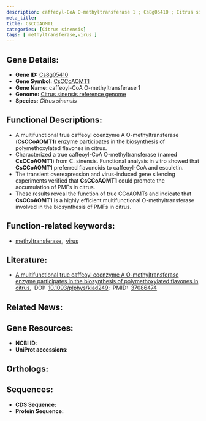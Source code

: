 ```yaml
---
description: caffeoyl-CoA O-methyltransferase 1 ; Cs8g05410 ; Citrus sinensis
meta_title:
title: CsCCoAOMT1
categories: [Citrus sinensis]
tags: [ methyltransferase,virus ]
---
```


## Gene Details:
- **Gene ID:** [Cs8g05410]()
- **Gene Symbol:** <u>CsCCoAOMT1</u>
- **Gene Name:** caffeoyl-CoA O-methyltransferase 1
- **Genome:** [Citrus sinensis reference genome](https://www.citrusgenomedb.org/citrus_downloads/Citrus_sinensis/C.sinensis_Hzau_v1.0_genome/)
- **Species:** *Citrus sinensis*

## Functional Descriptions:
   - A multifunctional true caffeoyl coenzyme A O-methyltransferase (**CsCCoAOMT1**) enzyme  participates in the biosynthesis of polymethoxylated flavones in citrus.
   - Characterized a true caffeoyl-CoA O-methyltransferase (named **CsCCoAOMT1**) from C. sinensis. Functional analysis in vitro showed that **CsCCoAOMT1** preferred flavonoids to caffeoyl-CoA and esculetin.
   - The transient overexpression and virus-induced gene silencing experiments verified that **CsCCoAOMT1** could promote the accumulation of PMFs in citrus. 
   - These results reveal the function of true CCoAOMTs and indicate that **CsCCoAOMT1** is a highly efficient multifunctional O-methyltransferase involved in the biosynthesis of PMFs in citrus.

## Function-related keywords:
   - [methyltransferase](/tags/methyltransferase/),&nbsp;&nbsp;[virus](/tags/virus/)

## Literature:
   - [A multifunctional true caffeoyl coenzyme A O-methyltransferase enzyme participates in the biosynthesis of polymethoxylated flavones in citrus.](https://www.doi.org/10.1093/plphys/kiad249)&nbsp;&nbsp;DOI:&nbsp;&nbsp;[10.1093/plphys/kiad249](https://www.doi.org/10.1093/plphys/kiad249);&nbsp;&nbsp;PMID:&nbsp;&nbsp;[37086474](https://pubmed.ncbi.nlm.nih.gov/37086474/)

## Related News:

## Gene Resources:
- **NCBI ID:**  [](https://www.ncbi.nlm.nih.gov/search/all/?term=)
- **UniProt accessions:**  [](https://www.uniprot.org/uniprotkb//entry)

## Orthologs:

## Sequences:
- **CDS Sequence:**
- **Protein Sequence:**
